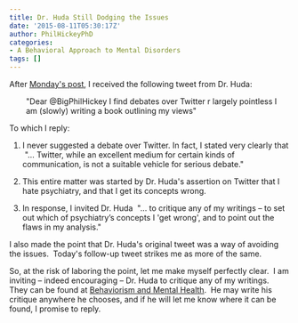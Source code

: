 ```yaml
---
title: Dr. Huda Still Dodging the Issues
date: '2015-08-11T05:30:17Z'
author: PhilHickeyPhD
categories:
- A Behavioral Approach to Mental Disorders
tags: []
---
```


After <a href="https://www.behaviorismandmentalhealth.com/2015/08/10/an-invitation-to-debate/">Monday's post</a>, I received the following tweet from Dr. Huda:
<p style="padding-left: 30px;">"Dear @BigPhilHickey I find debates over Twitter r largely pointless I am (slowly) writing a book outlining my views"</p>
To which I reply:
<ol>
	<li>I never suggested a debate over Twitter. In fact, I stated very clearly that  "… Twitter, while an excellent medium for certain kinds of communication, is not a suitable vehicle for serious debate."</li>
</ol>
<ol start="2">
	<li>This entire matter was started by Dr. Huda's assertion on Twitter that I hate psychiatry, and that I get its concepts wrong.</li>
</ol>
<ol start="3">
	<li>In response, I invited Dr. Huda  "… to critique any of my writings – to set out which of psychiatry’s concepts I 'get wrong', and to point out the flaws in my analysis."</li>
</ol>
I also made the point that Dr. Huda's original tweet was a way of avoiding the issues.  Today's follow-up tweet strikes me as more of the same.

So, at the risk of laboring the point, let me make myself perfectly clear.  I am inviting – indeed encouraging – Dr. Huda to critique any of my writings.  They can be found at <a href="https://www.behaviorismandmentalhealth.com/">Behaviorism and Mental Health</a>.  He may write his critique anywhere he chooses, and if he will let me know where it can be found, I promise to reply.

&nbsp;